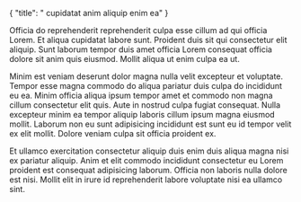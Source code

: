 {
  "title": " cupidatat anim aliquip enim ea"
}

Officia do reprehenderit reprehenderit culpa esse cillum ad qui officia Lorem. Et aliqua cupidatat labore sunt. Proident duis sit qui consectetur elit aliquip. Sunt laborum tempor duis amet officia Lorem consequat officia dolore sit anim quis eiusmod. Mollit aliqua ut enim culpa ea ut.

Minim est veniam deserunt dolor magna nulla velit excepteur et voluptate. Tempor esse magna commodo do aliqua pariatur duis culpa do incididunt eu ea. Minim officia aliqua ipsum tempor amet et commodo non magna cillum consectetur elit quis. Aute in nostrud culpa fugiat consequat. Nulla excepteur minim ea tempor aliquip laboris cillum ipsum magna eiusmod mollit. Laborum non eu sunt adipisicing incididunt est sunt eu id tempor velit ex elit mollit. Dolore veniam culpa sit officia proident ex.

Et ullamco exercitation consectetur aliquip duis enim duis aliqua magna nisi ex pariatur aliquip. Anim et elit commodo incididunt consectetur eu Lorem proident est consequat adipisicing laborum. Officia non laboris nulla dolore est nisi. Mollit elit in irure id reprehenderit labore voluptate nisi ea ullamco sint.